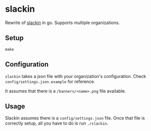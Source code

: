 slackin
=======

Rewrite of [slackin](https://github.com/rauchg/slackin) in go.
Supports multiple organizations.

## Setup

```
make
```

## Configuration

`slackin` takes a json file with your organization's configuration. Check
`config/settings.json.example` for reference.

It assumes that there is a `/banners/<name>.png` file available.

## Usage

Slackin assumes there is a `config/settings.json` file. Once that file is
correctly setup, all you have to do is run `./slackin`.

